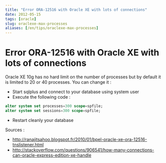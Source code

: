 ```yaml
---
title: "Error ORA-12516 with Oracle XE with lots of connections"
date: 2012-05-15
tags: [oracle]
slug: oraclexe-max-processes
aliases: [/en/tips/oraclexe-max-processes]
---
```

# Error ORA-12516 with Oracle XE with lots of connections

Oracle XE 10g has no hard limit on the number of processes but by default it is limited to 20 or 40 processes. You can change it :

*	Start sqlplus and connect to your database using system user
*	Execute the following code :

```sql
alter system set processes=300 scope=spfile;
alter system set sessions=300 scope=spfile;
```

*	Restart cleanly your database

Sources : 

*	http://ranajitsahoo.blogspot.fr/2010/01/bpel-oracle-xe-ora-12516-tnslistener.html
*	http://stackoverflow.com/questions/906541/how-many-connections-can-oracle-express-edition-xe-handle


